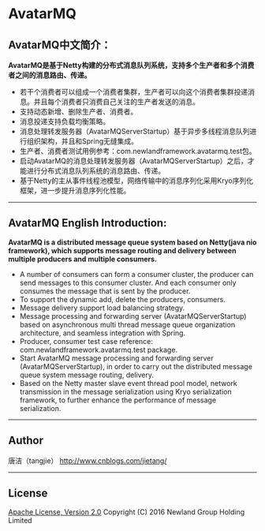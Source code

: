 # AvatarMQ
## AvatarMQ中文简介：
**AvatarMQ是基于Netty构建的分布式消息队列系统，支持多个生产者和多个消费者之间的消息路由、传递。**
* 若干个消费者可以组成一个消费者集群，生产者可以向这个消费者集群投递消息。并且每个消费者只消费自己关注的生产者发送的消息。
* 支持动态新增、删除生产者、消费者。
* 消息投递支持负载均衡策略。
* 消息处理转发服务器（AvatarMQServerStartup）基于异步多线程消息队列进行组织架构，并且和Spring无缝集成。
* 生产者、消费者测试用例参考：com.newlandframework.avatarmq.test包。
* 启动AvatarMQ的消息处理转发服务器（AvatarMQServerStartup）之后，才能进行分布式消息队列系统的消息路由、传递。
* 基于Netty的主从事件线程池模型，网络传输中的消息序列化采用Kryo序列化框架，进一步提升消息序列化性能。

----------

## AvatarMQ English Introduction:
**AvatarMQ is a distributed message queue system based on Netty(java nio framework), which supports message routing and delivery between multiple producers and multiple consumers.**
* A number of consumers can form a consumer cluster, the producer can send messages to this consumer cluster. And each consumer only consumes the message that is sent by the producer.
* To support the dynamic add, delete the producers, consumers.
* Message delivery support load balancing strategy.
* Message processing and forwarding server (AvatarMQServerStartup) based on asynchronous multi thread message queue organization architecture, and seamless integration with Spring.
* Producer, consumer test case reference: com.newlandframework.avatarmq.test package.
* Start AvatarMQ message processing and forwarding server (AvatarMQServerStartup), in order to carry out the distributed message queue system message routing, delivery.
* Based on the Netty master slave event thread pool model, network transmission in the message serialization using Kryo serialization framework, to further enhance the performance of message serialization.

----------

## Author
唐洁（tangjie） http://www.cnblogs.com/jietang/

----------

## License
[Apache License, Version 2.0](http://www.apache.org/licenses/LICENSE-2.0.html) Copyright (C) 2016 Newland Group Holding Limited
